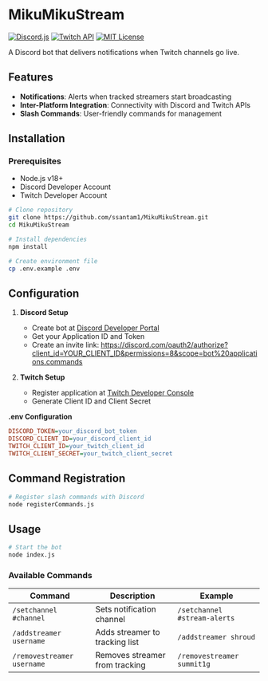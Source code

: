 
# MikuMikuStream

[![Discord.js](https://img.shields.io/badge/Discord.js-v14-blue.svg)](https://discord.js.org/)
[![Twitch API](https://img.shields.io/badge/Twitch-API-9146FF.svg)](https://dev.twitch.tv/)
[![MIT License](https://img.shields.io/badge/License-MIT-green.svg)](LICENSE)

A Discord bot that delivers notifications when Twitch channels go live.

## Features

- **Notifications**: Alerts when tracked streamers start broadcasting
- **Inter-Platform Integration**: Connectivity with Discord and Twitch APIs
- **Slash Commands**: User-friendly commands for management

## Installation

### Prerequisites
- Node.js v18+
- Discord Developer Account
- Twitch Developer Account

```bash
# Clone repository
git clone https://github.com/ssantam1/MikuMikuStream.git
cd MikuMikuStream

# Install dependencies
npm install

# Create environment file
cp .env.example .env
```

## Configuration

1. **Discord Setup**
   - Create bot at [Discord Developer Portal](https://discord.com/developers/applications)
   - Get your Application ID and Token
   - Create an invite link: https://discord.com/oauth2/authorize?client_id=YOUR_CLIENT_ID&permissions=8&scope=bot%20applications.commands 

2. **Twitch Setup**
   - Register application at [Twitch Developer Console](https://dev.twitch.tv/console)
   - Generate Client ID and Client Secret

**.env Configuration**
```ini
DISCORD_TOKEN=your_discord_bot_token
DISCORD_CLIENT_ID=your_discord_client_id
TWITCH_CLIENT_ID=your_twitch_client_id
TWITCH_CLIENT_SECRET=your_twitch_client_secret
```

## Command Registration

```bash
# Register slash commands with Discord
node registerCommands.js
```

## Usage

```bash
# Start the bot
node index.js
```

### Available Commands
| Command | Description | Example |
|---------|-------------|---------|
| `/setchannel #channel` | Sets notification channel | `/setchannel #stream-alerts` |
| `/addstreamer username` | Adds streamer to tracking list | `/addstreamer shroud` |
| `/removestreamer username` | Removes streamer from tracking | `/removestreamer summit1g` |